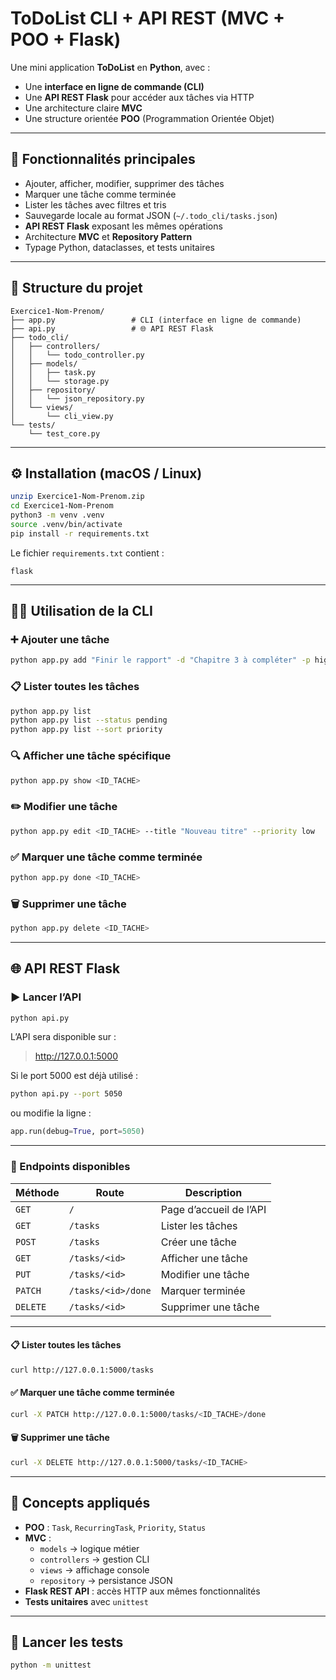 # ToDoList CLI + API REST (MVC + POO + Flask)

Une mini application **ToDoList** en **Python**, avec :
- Une **interface en ligne de commande (CLI)**  
- Une **API REST Flask** pour accéder aux tâches via HTTP  
- Une architecture claire **MVC**  
- Une structure orientée **POO** (Programmation Orientée Objet)

---

## 🚀 Fonctionnalités principales
- Ajouter, afficher, modifier, supprimer des tâches  
- Marquer une tâche comme terminée  
- Lister les tâches avec filtres et tris  
- Sauvegarde locale au format JSON (`~/.todo_cli/tasks.json`)  
- **API REST Flask** exposant les mêmes opérations  
- Architecture **MVC** et **Repository Pattern**  
- Typage Python, dataclasses, et tests unitaires  

---

## 📁 Structure du projet

```
Exercice1-Nom-Prenom/
├── app.py                 # CLI (interface en ligne de commande)
├── api.py                 # 🌐 API REST Flask
├── todo_cli/
│   ├── controllers/
│   │   └── todo_controller.py
│   ├── models/
│   │   ├── task.py
│   │   └── storage.py
│   ├── repository/
│   │   └── json_repository.py
│   └── views/
│       └── cli_view.py
└── tests/
    └── test_core.py
```

---

## ⚙️ Installation (macOS / Linux)

```bash
unzip Exercice1-Nom-Prenom.zip
cd Exercice1-Nom-Prenom
python3 -m venv .venv
source .venv/bin/activate
pip install -r requirements.txt
```

Le fichier `requirements.txt` contient :
```
flask
```

---

## 🧑‍💻 Utilisation de la CLI

### ➕ Ajouter une tâche
```bash
python app.py add "Finir le rapport" -d "Chapitre 3 à compléter" -p high --due 2025-10-31
```

### 📋 Lister toutes les tâches
```bash
python app.py list
python app.py list --status pending
python app.py list --sort priority
```

### 🔍 Afficher une tâche spécifique
```bash
python app.py show <ID_TACHE>
```

### ✏️ Modifier une tâche
```bash
python app.py edit <ID_TACHE> --title "Nouveau titre" --priority low
```

### ✅ Marquer une tâche comme terminée
```bash
python app.py done <ID_TACHE>
```

### 🗑️ Supprimer une tâche
```bash
python app.py delete <ID_TACHE>
```

---

## 🌐 API REST Flask

### ▶️ Lancer l’API
```bash
python api.py
```

L’API sera disponible sur :
> http://127.0.0.1:5000

Si le port 5000 est déjà utilisé :
```bash
python api.py --port 5050
```

ou modifie la ligne :
```python
app.run(debug=True, port=5050)
```

---

### 📡 Endpoints disponibles

| Méthode | Route | Description |
|----------|--------|-------------|
| `GET` | `/` | Page d’accueil de l’API |
| `GET` | `/tasks` | Lister les tâches |
| `POST` | `/tasks` | Créer une tâche |
| `GET` | `/tasks/<id>` | Afficher une tâche |
| `PUT` | `/tasks/<id>` | Modifier une tâche |
| `PATCH` | `/tasks/<id>/done` | Marquer terminée |
| `DELETE` | `/tasks/<id>` | Supprimer une tâche |

---

#### 📋 Lister toutes les tâches
```bash
curl http://127.0.0.1:5000/tasks
```

#### ✅ Marquer une tâche comme terminée
```bash
curl -X PATCH http://127.0.0.1:5000/tasks/<ID_TACHE>/done
```

#### 🗑️ Supprimer une tâche
```bash
curl -X DELETE http://127.0.0.1:5000/tasks/<ID_TACHE>
```

---

## 🧠 Concepts appliqués
- **POO** : `Task`, `RecurringTask`, `Priority`, `Status`  
- **MVC** :  
  - `models` → logique métier  
  - `controllers` → gestion CLI  
  - `views` → affichage console  
  - `repository` → persistance JSON  
- **Flask REST API** : accès HTTP aux mêmes fonctionnalités  
- **Tests unitaires** avec `unittest`  

---

## 🧪 Lancer les tests
```bash
python -m unittest
```